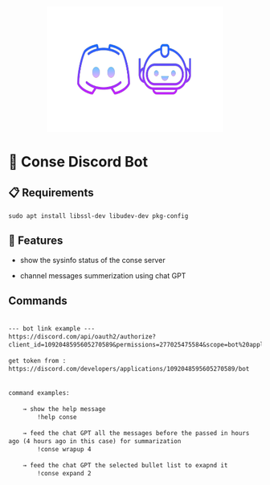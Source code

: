 <p align="center">
    <img width=350 height=250 src="https://github.com/wildonion/gem/blob/master/assets/disbot.png"
</p>

# 🤖 Conse Discord Bot


## 📋 Requirements

```console
sudo apt install libssl-dev libudev-dev pkg-config
```

## 📱 Features

* show the sysinfo status of the conse server

* channel messages summerization using chat GPT

## Commands

```

--- bot link example --- 
https://discord.com/api/oauth2/authorize?client_id=1092048595605270589&permissions=277025475584&scope=bot%20applications.commands

get token from : https://discord.com/developers/applications/1092048595605270589/bot


command examples:

    → show the help message
        !help conse

    → feed the chat GPT all the messages before the passed in hours ago (4 hours ago in this case) for summarization
        !conse wrapup 4
    
    → feed the chat GPT the selected bullet list to exapnd it
        !conse expand 2  
```
